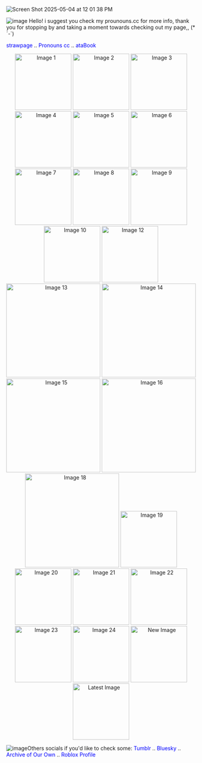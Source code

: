 ![Screen Shot 2025-05-04 at 12 01 38 PM](https://github.com/user-attachments/assets/ba381663-1740-4495-906a-c9698f9e62d9)


![image](https://github.com/user-attachments/assets/4b444ea4-2aab-4153-a51b-7b7437b606f5) Hello! i suggest you check my prounouns.cc for more info, thank you for stopping by and taking a moment towards checking out my page,, (*´-`)

<a
href="https://imonthevergeoflosingit.straw.page" style="color: blue; text-decoration: none;">strawpage</a> ..
<a href="https://pronouns.cc/@circlewithamole" style="color: blue; text-decoration: none;">Pronouns cc</a> .. 
<a
href="https://circlewithamole.atabook.org" style="color: blue; text-decoration: none;">ataBook</a> 


<div align="center">
  <img src="https://github.com/user-attachments/assets/8ad5063a-cffa-43a9-8a27-985eb8262c2b" alt="Image 1" width="150">
  <img src="https://github.com/user-attachments/assets/2a791039-287c-4947-a4fa-0629f474ef3f" alt="Image 2" width="150">
  <img src="https://github.com/user-attachments/assets/e78a5f73-1a9a-4e3b-a88a-bf1a369406f8" alt="Image 3" width="150">
  <img src="https://github.com/user-attachments/assets/8814924f-ebe2-4a8a-ae08-e6defe74aa25" alt="Image 4" width="150">
  <img src="https://github.com/user-attachments/assets/0692c4f2-7b45-4a6a-a3bd-61980ba70e88" alt="Image 5" width="150">
  <img src="https://github.com/user-attachments/assets/9b35fe75-6106-4f66-9a31-58407537f1dd" alt="Image 6" width="150">
  <img src="https://github.com/user-attachments/assets/45b0cc0c-a073-42d6-a866-c63740d32579" alt="Image 7" width="150">
  <img src="https://github.com/user-attachments/assets/ad5924ba-9086-4d60-8dbf-58e663f9632d" alt="Image 8" width="150">
  <img src="https://github.com/user-attachments/assets/34693935-563b-437c-9dbf-5cad348f302f" alt="Image 9" width="150">
  <img src="https://github.com/user-attachments/assets/2f5a8408-41e8-46e2-aed9-b0475cbd9c28" alt="Image 10" width="150">

  <img src="https://github.com/user-attachments/assets/b95fd07a-dc1e-48a6-8073-b4e6568480c2" alt="Image 12" width="150">
  <img src="https://github.com/user-attachments/assets/920d0db1-7f86-46f7-a7f4-04ced5e067b9" alt="Image 13" width="250">
  <img src="https://github.com/user-attachments/assets/95a39d68-51b5-44be-8685-41ebc181ad3f" alt="Image 14" width="250">
  <img src="https://github.com/user-attachments/assets/8f57b5e3-7e25-4c1f-add4-25758c8f3585" alt="Image 15" width="250">
  <img src="https://github.com/user-attachments/assets/f4c35449-8b79-4489-b131-a94a8935eb79" alt="Image 16" width="250">

  <img src="https://github.com/user-attachments/assets/27fd6bcf-cf9f-4de5-9fda-d94ce11b5fd3" alt="Image 18" width="250">
  <img src="https://github.com/user-attachments/assets/a8e12b6d-ee0e-4128-94d3-e116d60665c3" alt="Image 19" width="150">
  <img src="https://github.com/user-attachments/assets/d2b44c1c-4ff1-402d-b40e-8357c8eadf40" alt="Image 20" width="150">
  <img src="https://github.com/user-attachments/assets/4a5704c9-f03f-4284-9e3e-e3d4343f0032" alt="Image 21" width="150">
  <img src="https://github.com/user-attachments/assets/af278fd4-e3e6-411c-b6b1-2f01c1b068f5" alt="Image 22" width="150">
  <img src="https://github.com/user-attachments/assets/c7b453d5-5df4-45a3-b468-43828523216d" alt="Image 23" width="150">
  <img src="https://github.com/user-attachments/assets/9b020b2e-2045-4ca8-a7e6-5c14fc0c7e89" alt="Image 24" width="150">
 <img src="https://github.com/user-attachments/assets/7c91fb6b-29f2-4f97-a92c-8d2c972775f1" alt="New Image" width="150">
 <img src="https://github.com/user-attachments/assets/5ae950ff-e3bc-4d22-af5c-2f0bd9aee9cd" alt="Latest Image" width="150">
</div>

![image](https://github.com/user-attachments/assets/4b444ea4-2aab-4153-a51b-7b7437b606f5)Others socials if you'd like to check some: 
<a href="https://www.tumblr.com/blog/circlewithamole" style="color: blue; text-decoration: none;">Tumblr</a> ..
<a href="https://bsky.app/profile/circlewithamole.bsky.social" style="color: blue; text-decoration: none;">Bluesky</a> ..
<a  
href="https://archiveofourown.org/users/circlewithamole" style="color: blue; text-decoration: none;">Archive of Our Own</a>
.. <a
href="https://www.roblox.com/users/1715948456/profile" style="color: blue; text-decoration: none;">Roblox Profile</a> 
<div align="center">
